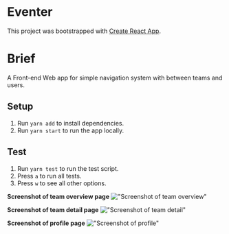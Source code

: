# Eventer

This project was bootstrapped with [Create React App](https://github.com/facebook/create-react-app).

# Brief
A Front-end Web app for simple navigation system with between teams and users.


## Setup

1. Run `yarn add` to install dependencies.
2. Run `yarn start` to run the app locally.


## Test
1. Run `yarn test` to run the test script.
2. Press `a` to run all tests.
3. Press `w` to see all other options.


**Screenshot of team overview page**
!["Screenshot of team overview"](https://github.com/XiaoyongXu/team-overview/blob/main/public/screenshots/screenshot-1.png)

**Screenshot of team detail page**
!["Screenshot of team detail"](https://github.com/XiaoyongXu/team-overview/blob/main/public/screenshots/screenshot-2.png)

**Screenshot of profile page**
!["Screenshot of profile"](https://github.com/XiaoyongXu/team-overview/blob/main/public/screenshots/screenshot-3.png)



